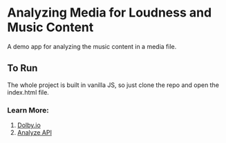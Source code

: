 # Analyzing Media for Loudness and Music Content

A demo app for analyzing the music content in a media file.

## To Run
The whole project is built in vanilla JS, so just clone the repo and open the index.html file.

### Learn More:
1. [Dolby.io](https://dolby.io/)
2. [Analyze API](https://docs.dolby.io/media-apis/docs/analyze-api-guide)